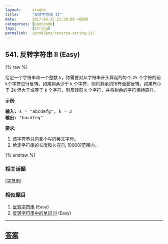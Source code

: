 ```yaml
---
layout:     single
title:      "反转字符串 II"
date:       2017-06-25 21:30:00 +0800
categories: [Leetcode]
tags:       [String]
permalink:  /problems/reverse-string-ii/
---
```


## 541. 反转字符串 II (Easy)

{% raw %}

<p>给定一个字符串和一个整数 k，你需要对从字符串开头算起的每个 2k 个字符的前k个字符进行反转。如果剩余少于 k 个字符，则将剩余的所有全部反转。如果有小于 2k 但大于或等于 k 个字符，则反转前 k 个字符，并将剩余的字符保持原样。</p>

<p><strong>示例:</strong></p>

<pre>
<strong>输入:</strong> s = &quot;abcdefg&quot;, k = 2
<strong>输出:</strong> &quot;bacdfeg&quot;
</pre>

<p><strong>要求:</strong></p>

<ol>
	<li>该字符串只包含小写的英文字母。</li>
	<li>给定字符串的长度和 k 在[1, 10000]范围内。</li>
</ol>

{% endraw %}

### 相关话题
  [[字符串](https://github.com/openset/leetcode/tree/master/tag/string/README.md)]

### 相似题目
  1. [反转字符串](/problems/reverse-string) (Easy)
  1. [反转字符串中的单词 III](/problems/reverse-words-in-a-string-iii) (Easy)

---

## [答案](https://github.com/openset/leetcode/tree/master/problems/reverse-string-ii)

